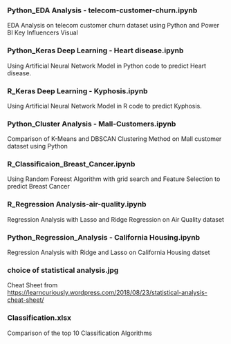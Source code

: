 ### Python_EDA Analysis - telecom-customer-churn.ipynb
EDA Analysis on telecom customer churn  dataset using Python and Power BI Key Influencers Visual
### Python_Keras Deep Learning - Heart disease.ipynb
Using Artificial Neural Network Model in Python code to predict Heart disease.
### R_Keras Deep Learning - Kyphosis.ipynb
Using Artificial Neural Network Model in R code to predict Kyphosis.
### Python_Cluster Analysis - Mall-Customers.ipynb
Comparison of K-Means and DBSCAN Clustering Method on Mall customer dataset using Python
### R_Classificaion_Breast_Cancer.ipynb
Using Random Foreest Algorithm with grid search and Feature Selection to predict Breast Cancer
### R_Regression Analysis-air-quality.ipynb
Regression Analysis with Lasso and Ridge Regression on Air Quality dataset
### Python_Regression_Analysis - California Housing.ipynb
Regression Analysis with Ridge and Lasso on California Housing datset


### choice of statistical analysis.jpg
Cheat Sheet from https://learncuriously.wordpress.com/2018/08/23/statistical-analysis-cheat-sheet/
### Classification.xlsx
Comparison of the top 10 Classification Algorithms
